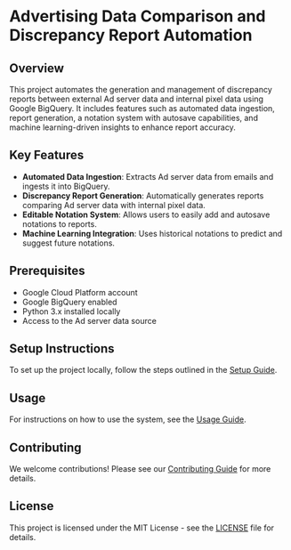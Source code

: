 # Advertising Data Comparison and Discrepancy Report Automation

## Overview

This project automates the generation and management of discrepancy reports between external Ad server data and internal pixel data using Google BigQuery. It includes features such as automated data ingestion, report generation, a notation system with autosave capabilities, and machine learning-driven insights to enhance report accuracy.

## Key Features

- **Automated Data Ingestion**: Extracts Ad server data from emails and ingests it into BigQuery.
- **Discrepancy Report Generation**: Automatically generates reports comparing Ad server data with internal pixel data.
- **Editable Notation System**: Allows users to easily add and autosave notations to reports.
- **Machine Learning Integration**: Uses historical notations to predict and suggest future notations.

## Prerequisites

- Google Cloud Platform account
- Google BigQuery enabled
- Python 3.x installed locally
- Access to the Ad server data source

## Setup Instructions

To set up the project locally, follow the steps outlined in the [Setup Guide](docs/Setup_Guide.md).

## Usage

For instructions on how to use the system, see the [Usage Guide](docs/Usage_Guide.md).

## Contributing

We welcome contributions! Please see our [Contributing Guide](docs/Contributing.md) for more details.

## License

This project is licensed under the MIT License - see the [LICENSE](LICENSE.md) file for details.
